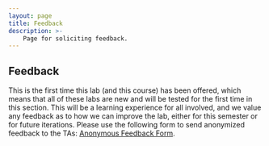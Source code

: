 ```yaml
---
layout: page
title: Feedback
description: >-
    Page for soliciting feedback.
---
```


## Feedback

This is the first time this lab (and this course) has been offered, which means that all of these labs are new and will be tested for the first time in this section. This will be a learning experience for all involved, and we value any feedback as to how we can improve the lab, either for this semester or for future iterations. Please use the following form to send anonymized feedback to the TAs: [Anonymous Feedback Form](https://forms.gle/7cjMdyDBLFinLMEy5).
